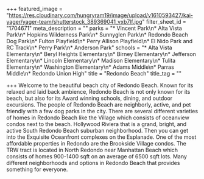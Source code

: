 +++
featured_image = "https://res.cloudinary.com/hungryram19/image/upload/v1610593427/kai-yager/yager-team/shutterstock_389369041_vxb7lf.jpg"
filter_sheet_id = "1704671"
meta_description = ""
parks = "* Vincent Park\n* Alta Vista Park\n* Hopkins Wilderness Park\n* Sunnyglen Park\n* Redondo Beach Dog Park\n* Fulton Playfield\n* Perry Allison Playfield\n* El Nido Park and RC Track\n* Perry Park\n* Anderson Park"
schools = "* Alta Vista Elementary\n* Beryl Heights Elementary\n* Birney Elementary\n* Jefferson Elementary\n* Lincoln Elementary\n* Madison Elementary\n* Tulita Elementary\n* Washington Elementary\n* Adams Middle\n* Parras Middle\n* Redondo Union High"
title = "Redondo Beach"
title_tag = ""

+++
Welcome to the beautiful beach city of Redondo Beach. Known for its relaxed and laid back ambience, Redondo Beach is not only known for its beach, but also for its Award winning schools, dining, and outdoor excursions. The people of Redondo Beach are neighborly, active, and pet friendly with a few dog parks in the city. There are several different varieties of homes in Redondo Beach like the Village which consists of oceanview condos next to the beach. Hollywood Riviera that is a grand, bright, and active South Redondo Beach suburban neighborhood. Then you can get into the Exquisite Oceanfront complexes on the Esplanade. One of the most affordable properties in Redondo are the Brookside Village condos. The TRW tract is located in North Redondo near Manhattan Beach which consists of homes 900-1400 sqft on an average of 6500 sqft lots. Many different neighborhoods and options in Redondo Beach that provides something for everyone.